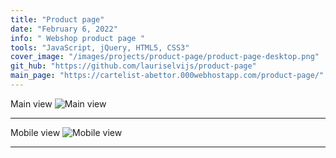 ```yaml
---
title: "Product page"
date: "February 6, 2022"
info: " Webshop product page "
tools: "JavaScript, jQuery, HTML5, CSS3"
cover_image: "/images/projects/product-page/product-page-desktop.png"
git_hub: "https://github.com/lauriselvijs/product-page"
main_page: "https://cartelist-abettor.000webhostapp.com/product-page/"
---
```


Main view
![Main view](/images/projects/product-page/product-page-desktop.png)

---

Mobile view
![Mobile view](/images/projects/product-page/product-page-mobile.png)

---
